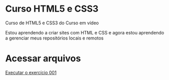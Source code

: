 # Curso HTML5 e CSS3
 Curso de HTML5 e CSS3 do Curso em vídeo

 Estou aprendendo a criar sites com HTML e CSS e agora estou aprendendo a gerenciar meus repositórios locais e remotos

# Acessar arquivos

<a href="https://Miguelesss.github.io/Curso-HTML5-e-CSS3/modulo01/exercicios/exe001/index.html">Executar o exercício 001